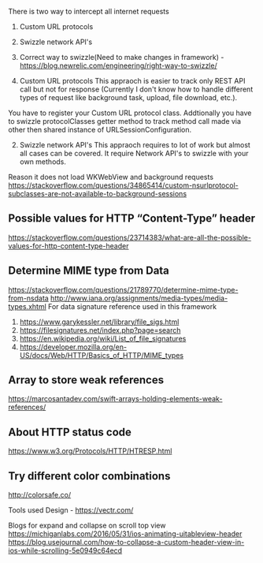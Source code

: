 There is two way to intercept all internet requests
1. Custom URL protocols
2. Swizzle network API's
3. Correct way to swizzle(Need to make changes in framework) - https://blog.newrelic.com/engineering/right-way-to-swizzle/

1. Custom URL protocols
 This appraoch is easier to track only REST API call but not for response (Currently I don't know how to handle different types of request like background task, upload, file download, etc.).
 
 You have to register your Custom URL protocol class. Addtionally you have to swizzle protocolClasses getter method to track method call made via other then shared instance of URLSessionConfiguration.
 
 2. Swizzle network API's 
 This appraoch requires to lot of work but almost all cases can be covered. It require Network API's to swizzle with your own methods.

 
 Reason it does not load WKWebView and background requests
 https://stackoverflow.com/questions/34865414/custom-nsurlprotocol-subclasses-are-not-available-to-background-sessions

## Possible values for HTTP “Content-Type” header
https://stackoverflow.com/questions/23714383/what-are-all-the-possible-values-for-http-content-type-header


## Determine MIME type from Data
https://stackoverflow.com/questions/21789770/determine-mime-type-from-nsdata
http://www.iana.org/assignments/media-types/media-types.xhtml
For data signature reference used in this framework
1. https://www.garykessler.net/library/file_sigs.html
2. https://filesignatures.net/index.php?page=search
3. https://en.wikipedia.org/wiki/List_of_file_signatures
4. https://developer.mozilla.org/en-US/docs/Web/HTTP/Basics_of_HTTP/MIME_types


## Array to store weak references
https://marcosantadev.com/swift-arrays-holding-elements-weak-references/

## About HTTP status code
https://www.w3.org/Protocols/HTTP/HTRESP.html

## Try different color combinations
http://colorsafe.co/


Tools used
Design - https://vectr.com/

Blogs for expand and collapse on scroll top view
https://michiganlabs.com/2016/05/31/ios-animating-uitableview-header
https://blog.usejournal.com/how-to-collapse-a-custom-header-view-in-ios-while-scrolling-5e0949c64ecd



